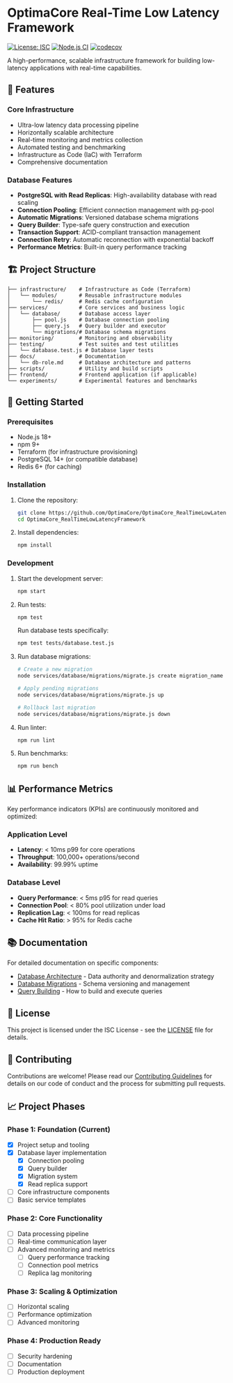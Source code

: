 # OptimaCore Real-Time Low Latency Framework

[![License: ISC](https://img.shields.io/badge/License-ISC-blue.svg)](https://opensource.org/licenses/ISC)
[![Node.js CI](https://github.com/OptimaCore/OptimaCore_RealTimeLowLatencyFramework/actions/workflows/node.js.yml/badge.svg)](https://github.com/OptimaCore/OptimaCore_RealTimeLowLatencyFramework/actions/workflows/node.js.yml)
[![codecov](https://codecov.io/gh/OptimaCore/OptimaCore_RealTimeLowLatencyFramework/branch/main/graph/badge.svg?token=YOUR-TOKEN-HERE)](https://codecov.io/gh/OptimaCore/OptimaCore_RealTimeLowLatencyFramework)

A high-performance, scalable infrastructure framework for building low-latency applications with real-time capabilities.

## 🚀 Features

### Core Infrastructure
- Ultra-low latency data processing pipeline
- Horizontally scalable architecture
- Real-time monitoring and metrics collection
- Automated testing and benchmarking
- Infrastructure as Code (IaC) with Terraform
- Comprehensive documentation

### Database Features
- **PostgreSQL with Read Replicas**: High-availability database with read scaling
- **Connection Pooling**: Efficient connection management with pg-pool
- **Automatic Migrations**: Versioned database schema migrations
- **Query Builder**: Type-safe query construction and execution
- **Transaction Support**: ACID-compliant transaction management
- **Connection Retry**: Automatic reconnection with exponential backoff
- **Performance Metrics**: Built-in query performance tracking

## 🏗️ Project Structure

```
├── infrastructure/    # Infrastructure as Code (Terraform)
│   └── modules/       # Reusable infrastructure modules
│       └── redis/     # Redis cache configuration
├── services/          # Core services and business logic
│   └── database/      # Database access layer
│       ├── pool.js    # Database connection pooling
│       ├── query.js   # Query builder and executor
│       └── migrations/# Database schema migrations
├── monitoring/        # Monitoring and observability
├── testing/           # Test suites and test utilities
│   └── database.test.js # Database layer tests
├── docs/              # Documentation
│   └── db-role.md     # Database architecture and patterns
├── scripts/           # Utility and build scripts
├── frontend/          # Frontend application (if applicable)
└── experiments/       # Experimental features and benchmarks
```

## 🚀 Getting Started

### Prerequisites

- Node.js 18+
- npm 9+
- Terraform (for infrastructure provisioning)
- PostgreSQL 14+ (or compatible database)
- Redis 6+ (for caching)

### Installation

1. Clone the repository:
   ```bash
   git clone https://github.com/OptimaCore/OptimaCore_RealTimeLowLatencyFramework.git
   cd OptimaCore_RealTimeLowLatencyFramework
   ```

2. Install dependencies:
   ```bash
   npm install
   ```

### Development

1. Start the development server:
   ```bash
   npm start
   ```

2. Run tests:
   ```bash
   npm test
   ```
   
   Run database tests specifically:
   ```bash
   npm test tests/database.test.js
   ```

3. Run database migrations:
   ```bash
   # Create a new migration
   node services/database/migrations/migrate.js create migration_name
   
   # Apply pending migrations
   node services/database/migrations/migrate.js up
   
   # Rollback last migration
   node services/database/migrations/migrate.js down
   ```

4. Run linter:
   ```bash
   npm run lint
   ```

5. Run benchmarks:
   ```bash
   npm run bench
   ```

## 📊 Performance Metrics

Key performance indicators (KPIs) are continuously monitored and optimized:

### Application Level
- **Latency**: < 10ms p99 for core operations
- **Throughput**: 100,000+ operations/second
- **Availability**: 99.99% uptime

### Database Level
- **Query Performance**: < 5ms p95 for read queries
- **Connection Pool**: < 80% pool utilization under load
- **Replication Lag**: < 100ms for read replicas
- **Cache Hit Ratio**: > 95% for Redis cache

## 📚 Documentation

For detailed documentation on specific components:

- [Database Architecture](docs/db-role.md) - Data authority and denormalization strategy
- [Database Migrations](services/database/migrations/README.md) - Schema versioning and management
- [Query Building](services/database/query.js) - How to build and execute queries

## 📄 License

This project is licensed under the ISC License - see the [LICENSE](LICENSE) file for details.

## 🤝 Contributing

Contributions are welcome! Please read our [Contributing Guidelines](CONTRIBUTING.md) for details on our code of conduct and the process for submitting pull requests.

## 📈 Project Phases

### Phase 1: Foundation (Current)
- [x] Project setup and tooling
- [x] Database layer implementation
  - [x] Connection pooling
  - [x] Query builder
  - [x] Migration system
  - [x] Read replica support
- [ ] Core infrastructure components
- [ ] Basic service templates

### Phase 2: Core Functionality
- [ ] Data processing pipeline
- [ ] Real-time communication layer
- [ ] Advanced monitoring and metrics
  - [ ] Query performance tracking
  - [ ] Connection pool metrics
  - [ ] Replica lag monitoring

### Phase 3: Scaling & Optimization
- [ ] Horizontal scaling
- [ ] Performance optimization
- [ ] Advanced monitoring

### Phase 4: Production Ready
- [ ] Security hardening
- [ ] Documentation
- [ ] Production deployment